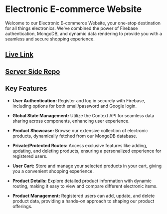 # Electronic E-commerce Website

Welcome to our Electronic E-commerce Website, your one-stop destination for all things electronics. We've combined the power of Firebase authentication, MongoDB, and dynamic data rendering to provide you with a seamless and secure shopping experience.

## [ Live Link](https://brandshop-12571.web.app/)

## [ Server Side Repo](https://github.com/programming-hero-web-course-4/b8a10-brandshop-server-side-merajfaizan)

## Key Features

- **User Authentication:** Register and log in securely with Firebase, including options for both email/password and Google login.

- **Global State Management:** Utilize the Context API for seamless data sharing across components, enhancing user experience.

- **Product Showcase:** Browse our extensive collection of electronic products, dynamically fetched from our MongoDB database.

- **Private/Protected Routes:** Access exclusive features like adding, updating, and deleting products, ensuring a personalized experience for registered users.

- **User Cart:** Store and manage your selected products in your cart, giving you a convenient shopping experience.

- **Product Details:** Explore detailed product information with dynamic routing, making it easy to view and compare different electronic items.

- **Product Management:** Registered users can add, update, and delete product data, providing a hands-on approach to shaping our product offerings.
